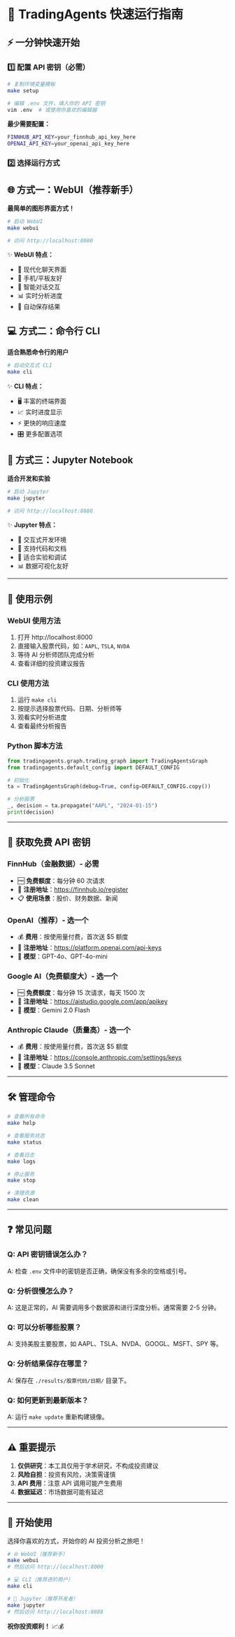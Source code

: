 # 🚀 TradingAgents 快速运行指南

## ⚡ 一分钟快速开始

### 1️⃣ 配置 API 密钥（必需）
```bash
# 复制环境变量模板
make setup

# 编辑 .env 文件，填入你的 API 密钥
vim .env  # 或使用你喜欢的编辑器
```

**最少需要配置：**
```bash
FINNHUB_API_KEY=your_finnhub_api_key_here
OPENAI_API_KEY=your_openai_api_key_here
```

### 2️⃣ 选择运行方式

## 🌐 方式一：WebUI（推荐新手）

**最简单的图形界面方式！**

```bash
# 启动 WebUI
make webui

# 访问 http://localhost:8000
```

✨ **WebUI 特点：**
- 🎨 现代化聊天界面
- 📱 手机/平板友好
- 🤖 智能对话交互
- 📊 实时分析进度
- 💾 自动保存结果

## 💻 方式二：命令行 CLI

**适合熟悉命令行的用户**

```bash
# 启动交互式 CLI
make cli
```

✨ **CLI 特点：**
- 🖥️ 丰富的终端界面
- 📈 实时进度显示
- ⚡ 更快的响应速度
- 🎛️ 更多配置选项

## 📓 方式三：Jupyter Notebook

**适合开发和实验**

```bash
# 启动 Jupyter
make jupyter

# 访问 http://localhost:8888
```

✨ **Jupyter 特点：**
- 🔬 交互式开发环境
- 📝 支持代码和文档
- 🧪 适合实验和调试
- 📊 数据可视化友好

---

## 🎯 使用示例

### WebUI 使用方法
1. 打开 http://localhost:8000
2. 直接输入股票代码，如：`AAPL`, `TSLA`, `NVDA`
3. 等待 AI 分析师团队完成分析
4. 查看详细的投资建议报告

### CLI 使用方法
1. 运行 `make cli`
2. 按提示选择股票代码、日期、分析师等
3. 观看实时分析进度
4. 查看最终分析报告

### Python 脚本方法
```python
from tradingagents.graph.trading_graph import TradingAgentsGraph
from tradingagents.default_config import DEFAULT_CONFIG

# 初始化
ta = TradingAgentsGraph(debug=True, config=DEFAULT_CONFIG.copy())

# 分析股票
_, decision = ta.propagate("AAPL", "2024-01-15")
print(decision)
```

---

## 🔑 获取免费 API 密钥

### FinnHub（金融数据）- 必需
- 🆓 **免费额度**：每分钟 60 次请求
- 🔗 **注册地址**：https://finnhub.io/register
- 📋 **使用场景**：股价、财务数据、新闻

### OpenAI（推荐）- 选一个
- 💰 **费用**：按使用量付费，首次送 $5 额度
- 🔗 **注册地址**：https://platform.openai.com/api-keys
- 🤖 **模型**：GPT-4o、GPT-4o-mini

### Google AI（免费额度大）- 选一个
- 🆓 **免费额度**：每分钟 15 次请求，每天 1500 次
- 🔗 **注册地址**：https://aistudio.google.com/app/apikey
- 🤖 **模型**：Gemini 2.0 Flash

### Anthropic Claude（质量高）- 选一个
- 💰 **费用**：按使用量付费，首次送 $5 额度
- 🔗 **注册地址**：https://console.anthropic.com/settings/keys
- 🤖 **模型**：Claude 3.5 Sonnet

---

## 🛠️ 管理命令

```bash
# 查看所有命令
make help

# 查看服务状态
make status

# 查看日志
make logs

# 停止服务
make stop

# 清理资源
make clean
```

---

## ❓ 常见问题

### Q: API 密钥错误怎么办？
A: 检查 `.env` 文件中的密钥是否正确，确保没有多余的空格或引号。

### Q: 分析很慢怎么办？
A: 这是正常的，AI 需要调用多个数据源和进行深度分析。通常需要 2-5 分钟。

### Q: 可以分析哪些股票？
A: 支持美股主要股票，如 AAPL、TSLA、NVDA、GOOGL、MSFT、SPY 等。

### Q: 分析结果保存在哪里？
A: 保存在 `./results/股票代码/日期/` 目录下。

### Q: 如何更新到最新版本？
A: 运行 `make update` 重新构建镜像。

---

## ⚠️ 重要提示

1. **仅供研究**：本工具仅用于学术研究，不构成投资建议
2. **风险自担**：投资有风险，决策需谨慎
3. **API 费用**：注意 API 调用可能产生费用
4. **数据延迟**：市场数据可能有延迟

---

## 🎉 开始使用

选择你喜欢的方式，开始你的 AI 投资分析之旅吧！

```bash
# 🌐 WebUI（推荐新手）
make webui
# 然后访问 http://localhost:8000

# 💻 CLI（推荐进阶用户）  
make cli

# 📓 Jupyter（推荐开发者）
make jupyter
# 然后访问 http://localhost:8888
```

**祝你投资顺利！** 📈💰
